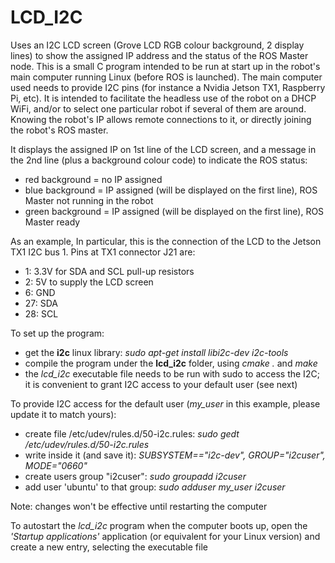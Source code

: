 # LCD_I2C
Uses an I2C LCD screen (Grove LCD RGB colour background, 2 display lines) to show the assigned IP address and the status of the ROS Master node.
This is a small C program intended to be run at start up in the robot's main computer running Linux (before ROS is launched). The main computer used needs to provide I2C pins (for instance a Nvidia Jetson TX1, Raspberry Pi, etc).
It is intended to facilitate the headless use of the robot on a DHCP WiFi, and/or to select one particular robot if several of them are around. Knowing the robot's IP allows remote connections to it, or directly joining the robot's ROS master.

It displays the assigned IP on 1st line of the LCD screen, and a message in the 2nd line (plus a background colour code) to indicate the ROS status:
- red background = no IP assigned
- blue background = IP assigned (will be displayed on the first line), ROS Master not running in the robot
- green background = IP assigned (will be displayed on the first line), ROS Master ready

As an example, In particular, this is the connection of the LCD to the Jetson TX1 I2C bus 1. Pins at TX1 connector J21 are:
-  1: 3.3V for SDA and SCL pull-up resistors
-  2: 5V to supply the LCD screen
-  6: GND
- 27: SDA
- 28: SCL

To set up the program:
- get the **i2c** linux library: _sudo apt-get install libi2c-dev i2c-tools_
- compile the program under the **lcd_i2c** folder, using _cmake ._ and _make_
- the _lcd_i2c_ executable file needs to be run with sudo to access the I2C; it is convenient to grant I2C access to your default user (see next)

To provide I2C access for the default user (_my_user_ in this example, please update it to match yours):
- create file /etc/udev/rules.d/50-i2c.rules: _sudo gedt /etc/udev/rules.d/50-i2c.rules_
- write inside it (and save it): _SUBSYSTEM=="i2c-dev", GROUP="i2cuser", MODE="0660"_
- create users group "i2cuser": _sudo groupadd i2cuser_
- add user 'ubuntu' to that group: _sudo adduser my_user i2cuser_

Note: changes won't be effective until restarting the computer

To autostart the _lcd_i2c_ program when the computer boots up, open the _'Startup applications'_ application (or equivalent for your Linux version) and create a new entry, selecting the executable file
